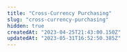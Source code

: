 ```yaml
---
title: "Cross-Currency Purchasing"
slug: "cross-currency-purchasing"
hidden: true
createdAt: "2023-04-25T21:43:00.150Z"
updatedAt: "2023-05-31T16:52:50.385Z"
---
```

